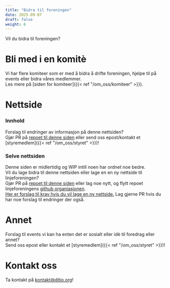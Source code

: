 ```yaml
---
title: "Bidra til foreningen"
date: 2025-09-07
draft: false
weight: 6
---
```


Vil du bidra til foreningen?

<!--more-->

# Bli med i en komitè
Vi har flere komiteer som er med å bidra å drifte foreningen, hjelpe til på events eller bidra våres medlemmer.\
Les mere på [siden for komiteer]({{< ref "/om_oss/komiteer" >}}).

# Nettside

### Innhold
Forslag til endringer av informasjon på denne nettsiden?\
Gjør PR på [repoet til denne siden](https://github.com/Ditio-Linjeforeningen/d.it-io-nettside-hugo) eller send oss epost/kontakt et [styremedlem]({{< ref "/om_oss/styret" >}})!

### Selve nettsiden
Denne siden er midlertidig og WIP intill noen har ordnet noe bedre.\
Vil du lage bidra til denne nettsiden eller lage en en ny nettside til linjeforeningen?\
Gjør PR på [repoet til denne siden](https://github.com/Ditio-Linjeforeningen/ditio-nettside-hugo) 
eller lag noe nytt, og flytt repoet linjeforeningens [github organiasjonen](https://github.com/Ditio-Linjeforeningen).\
[Her er forslag til krav hvis du vil lage en ny nettside.](https://github.com/Ditio-Linjeforeningen/forslag-til-ny-nettside-krav)
Lag gjerne PR hvis du har noe forslag til endringer der også.

# Annet

Forslag til events vi kan ha enten det er sosialt eller idè til foredrag eller annet?\
Send oss epost eller kontakt et [styremedlem]({{< ref "/om_oss/styret" >}})!

# Kontakt oss

Ta kontakt på [kontakt@ditio.org](mailto:kontakt@ditio.org)!
